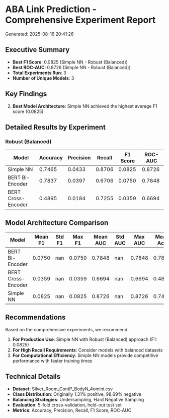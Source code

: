 # ABA Link Prediction - Comprehensive Experiment Report

Generated: 2025-08-16 20:41:26

## Executive Summary

- **Best F1 Score**: 0.0825 (Simple NN - Robust (Balanced))
- **Best ROC-AUC**: 0.8726 (Simple NN - Robust (Balanced))
- **Total Experiments Run**: 3
- **Number of Unique Models**: 3

## Key Findings

2. **Best Model Architecture**: Simple NN achieved the highest average F1 score (0.0825)

## Detailed Results by Experiment

### Robust (Balanced)

| Model | Accuracy | Precision | Recall | F1 Score | ROC-AUC |
|-------|----------|-----------|--------|----------|---------|
| Simple NN | 0.7465 | 0.0433 | 0.8706 | 0.0825 | 0.8726 |
| BERT Bi-Encoder | 0.7837 | 0.0397 | 0.6706 | 0.0750 | 0.7848 |
| BERT Cross-Encoder | 0.4895 | 0.0184 | 0.7255 | 0.0359 | 0.6694 |

## Model Architecture Comparison

| Model | Mean F1 | Std F1 | Max F1 | Mean AUC | Std AUC | Max AUC | Mean Acc |
|-------|---------|--------|--------|----------|---------|---------|----------|
| BERT Bi-Encoder | 0.0750 | nan | 0.0750 | 0.7848 | nan | 0.7848 | 0.7837 |
| BERT Cross-Encoder | 0.0359 | nan | 0.0359 | 0.6694 | nan | 0.6694 | 0.4895 |
| Simple NN | 0.0825 | nan | 0.0825 | 0.8726 | nan | 0.8726 | 0.7465 |

## Recommendations

Based on the comprehensive experiments, we recommend:

1. **For Production Use**: Simple NN with Robust (Balanced) approach (F1: 0.0825)
2. **For High Recall Requirements**: Consider models with balanced datasets
3. **For Computational Efficiency**: Simple NN models provide competitive performance with faster training times

## Technical Details

- **Dataset**: Silver_Room_ContP_BodyN_4omini.csv
- **Class Distribution**: Originally 1.31% positive, 98.69% negative
- **Balancing Strategies**: Undersampling, Hard Negative Sampling
- **Evaluation**: 5-fold cross-validation, held-out test set
- **Metrics**: Accuracy, Precision, Recall, F1 Score, ROC-AUC